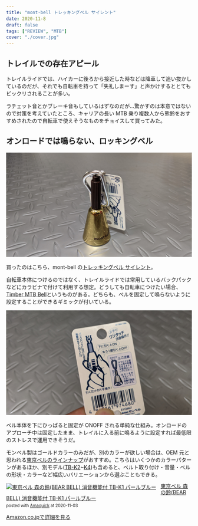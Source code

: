 ```yaml
---
title: "mont-bell トレッキングベル サイレント"
date: 2020-11-8
draft: false
tags: ["REVIEW", "MTB"]
cover: "./cover.jpg"
---
```


## トレイルでの存在アピール

トレイルライドでは、ハイカーに後ろから接近した時などは降車して追い抜かしているのだが、それでも自転車を持って「失礼しまーす」と声かけするととてもビックリされることが多い。

ラチェット音とかブレーキ音もしているはずなのだが…驚かすのは本意ではないので対策を考えていたところ、キャリアの長い MTB 乗り複数人から熊鈴をおすすめされたので自転車で使えそうなものをチョイスして買ってみた。

## オンロードでは鳴らない、ロッキングベル

![cover](./cover.jpg)

買ったのはこちら、mont-bell の[トレッキングベル サイレント](https://webshop.montbell.jp/goods/disp.php?product_id=1124447)。

自転車本体につけるのではなく、トレイルライドでは常用しているバックパックなどにカラビナで付けて利用する想定。どうしても自転車につけたい場合、[Timber MTB Bell](https://www.amazon.co.jp/dp/B01G810KEK/?tag=gensobunya-22)というものがある。どちらも、ベルを固定して鳴らないように設定することができるギミックが付いている。

![サイレント機構](./system.jpg)

ベル本体を下にひっぱると固定が ONOFF される単純な仕組み。オンロードのアプローチ中は固定したまま、トレイルに入る前に鳴るように設定すれば最低限のストレスで運用できそうだ。

モンベル製はゴールドカラーのみだが、別のカラーが欲しい場合は、OEM 元と思われる[東京ベルのラインナップ](http://www.tokyobell.co.jp/item_list22.html)がおすすめ。こちらはいくつかのカラーパターンがあるほか、別モデル([TB-K2](https://amzn.to/328skXV)~[K4](https://amzn.to/3oRrit1))も含めると、ベルト取り付け・音量・ベルの形状・カラーなど幅広いバリエーションから選ぶこともできる。

<div class="amachazl-box" style="margin-bottom:0px;"><div class="amachazl-image" style="float:left;margin:0px 12px 1px 0px;"><a href="https://www.amazon.co.jp/dp/B00CXHBQH4/?tag=gensobunya-22" name="amazonlink" rel="nofollow" target="_blank"><img src="https://m.media-amazon.com/images/I/21so57E0+nL._SL200_.jpg" alt="東京ベル 森の鈴(BEAR BELL) 消音機能付 TB-K1 パールブルー" style="border: none;" /></a></div><div class="amachazl-info" style="line-height:120%; margin-bottom: 10px"><div class="amachazl-name" style="margin-bottom:10px;line-height:120%"><a href="https://www.amazon.co.jp/dp/B00CXHBQH4/?tag=gensobunya-22" name="amachazllink" rel="nofollow" target="_blank">東京ベル 森の鈴(BEAR BELL) 消音機能付 TB-K1 パールブルー</a><div class="amachazl-powered-date" style="font-size:80%;margin-top:5px;line-height:120%">posted with <a href="https://creazy.net/amazon_quick_affiliate/" title="東京ベル 森の鈴(BEAR BELL) 消音機能付 TB-K1 パールブルー" rel="nofollow" target="_blank">Amaquick</a> at 2020-11-03</div></div><div class="amachazl-sub-info" style="float: left;"><div class="amachazl-link" style="margin-top: 5px"><a href="https://www.amazon.co.jp/dp/B00CXHBQH4/?tag=gensobunya-22" name="amachazllink" rel="nofollow" target="_blank">Amazon.co.jpで詳細を見る</a></div></div></div><div class="amachazl-footer" style="clear: left"></div></div>

